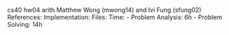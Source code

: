 cs40 hw04 arith
Matthew Wong (mwong14) and Ivi Fung (sfung02)
References: 
Implementation:
Files:
Time: 
        - Problem Analysis: 6h
        - Problem Solving: 14h